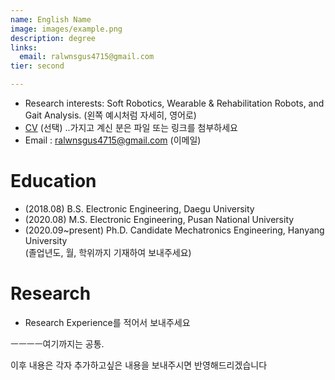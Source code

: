 ```yaml
---
name: English Name
image: images/example.png
description: degree
links:
  email: ralwnsgus4715@gmail.com
tier: second

---
```

- Research interests: Soft Robotics, Wearable & Rehabilitation Robots, and Gait Analysis.  (왼쪽 예시처럼 자세히, 영어로)
- [CV](https://sites.google.com/hanyang.ac.kr/hamseoyeoncv/%ED%99%88)  (선택) ..가지고 계신 분은 파일 또는 링크를 첨부하세요
- Email : ralwnsgus4715@gmail.com (이메일)

# Education
- (2018.08) B.S. Electronic Engineering, Daegu University
- (2020.08) M.S. Electronic Engineering, Pusan National University
- (2020.09~present) Ph.D. Candidate Mechatronics Engineering, Hanyang University    
(졸업년도, 월, 학위까지 기재하여 보내주세요)

# Research
- Research Experience를 적어서 보내주세요  
  
  
ㅡㅡㅡㅡ여기까지는 공통.  
  
이후 내용은 각자 추가하고싶은 내용을 보내주시면 반영해드리겠습니다